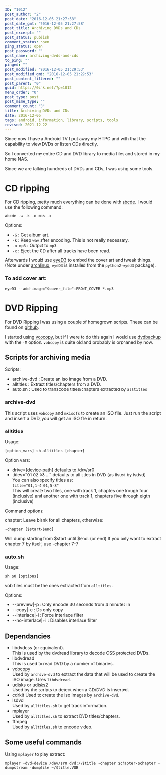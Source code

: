 ```yaml
---
ID: "1012"
post_author: "2"
post_date: "2016-12-05 21:27:58"
post_date_gmt: "2016-12-05 21:27:58"
post_title: Archiving DVDs and CDs
post_excerpt: ""
post_status: publish
comment_status: open
ping_status: open
post_password: ""
post_name: archiving-dvds-and-cds
to_ping: ""
pinged: ""
post_modified: "2016-12-05 21:29:53"
post_modified_gmt: "2016-12-05 21:29:53"
post_content_filtered: ""
post_parent: "0"
guid: https://0ink.net/?p=1012
menu_order: "0"
post_type: post
post_mime_type: ""
comment_count: "0"
title: Archiving DVDs and CDs
date: 2016-12-05
tags: android, information, library, scripts, tools
revised: 2021-12-22
---
```



Since now I have a Android TV I put away my HTPC and with that the capability to view DVDs or
listen CDs directly.

So I converted my entire CD and DVD library to media files and stored in my home NAS.

Since we are talking hundreds of DVDs and CDs, I was using some tools.

# CD ripping

For CD ripping, pretty much everything can be done with [abcde](https://abcde.einval.com/wiki/).
I would use the following command:

    abcde -G -k -o mp3 -x

Options:

* `-G` : Get album art.
* `-k` : Keep `wav` after encoding.  This is not really necessary.
* `-o mp3` : Output to `mp3`.
* `-x` : Eject the CD after all tracks have been read.

Afterwards I would use [eyeD3](http://eyed3.nicfit.net/) to embed the
cover art and tweak things.  (Note under [archlinux](http://archlinux.org),
`eyeD3` is installed from the `python2-eyed3` package).

### To add cover art:

    eyeD3 --add-image="$cover_file":FRONT_COVER *.mp3

# DVD Ripping

For DVD Ripping I was using a couple of homegrown scripts.  These can be found on
[github](https://github.com/alejandroliu/MediaArchiving).

I started using [vobcopy](http://vobcopy.org/download/release_notes_and_download.shtml),
but if I were to do this again I would use [dvdbackup](http://dvdbackup.sourceforge.net/)
with the `-M` option.  `vobcopy` is quite old and probably is orphaned by now.

## Scripts for archiving media

Scripts:

- archive-dvd : Create an iso image from a DVD.
- alltitles : Extract titles/chapters from a DVD.
- auto.sh : Used to transcode titles/chapters extracted by `alltitles`

### archive-dvd

This script uses `vobcopy` and `mkisofs` to create an ISO file.
Just run the script and insert a DVD, you will get an ISO file
in return.

### alltitles

Usage:

    [option_vars] sh alltitles [chapter]

Option vars:

- drive=[device-path] defaults to /dev/sr0
- titles="01 02 03 ..." defaults to all titles in DVD (as listed by
  lsdvd)  
  You can also specify titles as:  
  `title="01,1-4 01,5-8"`  
  This will create two files, one with track 1, chaptes one trough
  four (inclusive)
  and another one with track 1, chapters five through eigth (inclusive)

Command options:

chapter: Leave blank for all chapters, otherwise:

    -chapter [$start-$end]

Will dump starting from $start until $end. (or end)
If you only want to extract chapter 7 by itself, use -chapter 7-7

### auto.sh

Usage:

    sh $0 [options] 

vob files must be the ones extracted from `alltitles`.

Options:

* --preview|-p : Only encode 30 seconds from 4 minutes in
* --copy|-c : Do only copy
* --interlace|-i : Force interlace filter
* --no-interlace|+i : Disables interlace filter

## Dependancies


- libdvdcss (or equivalent).  
  This is used by the dvdread library to decode CSS protected DVDs.
- libdvdread  
  This is used to read DVD by a number of binaries.
- [vobcopy](http://vobcopy.org/download/release_notes_and_download.shtml)  
  Used by `archive-dvd` to extract the data that will be used to create
  the ISO image.  Uses `libdvdread`.
- udisks or udisks2  
  Used by the scripts to detect when a CD/DVD is inserted.
- cdrkit
  Used to create the iso images by `archive-dvd`.
- lsdvd  
  Used by `alltitles.sh` to get track information.
- mplayer  
  Used by `alltitles.sh` to extract DVD titles/chapters.
- ffmpeg  
  Used by `alltitles.sh` to encode video.

## Some useful commands

Using `mplayer` to play extract:

    mplayer -dvd-device /dev/sr0 dvd://$title -chapter $chapter-$chapter -dumpstream -dumpfile ~/$title.VOB


